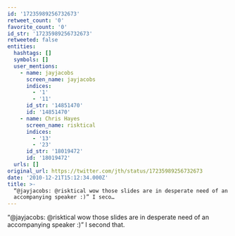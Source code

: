 ```yaml
---
id: '17235989256732673'
retweet_count: '0'
favorite_count: '0'
id_str: '17235989256732673'
retweeted: false
entities:
  hashtags: []
  symbols: []
  user_mentions:
    - name: jayjacobs
      screen_name: jayjacobs
      indices:
        - '1'
        - '11'
      id_str: '14851470'
      id: '14851470'
    - name: Chris Hayes
      screen_name: risktical
      indices:
        - '13'
        - '23'
      id_str: '18019472'
      id: '18019472'
  urls: []
original_url: https://twitter.com/jth/status/17235989256732673
date: '2010-12-21T15:12:34.000Z'
title: >-
  “@jayjacobs: @risktical wow those slides are in desperate need of an
  accompanying speaker :)” I seco…
---
```


“@jayjacobs: @risktical wow those slides are in desperate need of an accompanying speaker :)” I second that.